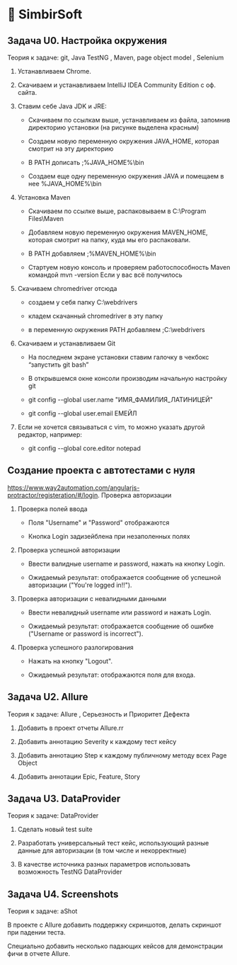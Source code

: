 # 📜 SimbirSoft

## Задача U0. Настройка окружения

Теория к задаче: git, Java TestNG , Maven, page object model , Selenium

1. Устанавливаем Chrome.
    
2. Скачиваем и устанавливаем IntelliJ IDEA Community Edition с оф. сайта.
    
3. Ставим себе Java JDK и JRE:
    
    - Скачиваем по ссылкам выше, устанавливаем из файла, запомнив директорию установки (на рисунке выделена красным) 
    
    - Создаем новую переменную окружения JAVA_HOME, которая смотрит на эту директорию
    
    - В PATH дописать ;%JAVA_HOME%\bin
            
    - Создаем еще одну переменную окружения JAVA и помещаем в нее %JAVA_HOME%\bin
        
4. Установка Maven
    
    - Скачиваем по ссылке выше, распаковываем в C:\Program Files\Maven
            
    - Добавляем новую переменную окружения MAVEN_HOME, которая смотрит на папку, куда мы его распаковали.
            
    - В PATH добавляем ;%MAVEN_HOME%\bin
            
    - Стартуем новую консоль и проверяем работоспособность Maven командой mvn -version Если у вас всё получилось
        
5. Скачиваем chromedriver отсюда
    
    - создаем у себя папку C:\webdrivers
            
    - кладем скачанный chromedriver в эту папку
            
    - в переменную окружения PATH добавляем ;C:\webdrivers
        
6. Скачиваем и устанавливаем Git
      
    - На последнем экране установки ставим галочку в чекбокс “запустить git bash”
            
    - В открывшемся окне консоли производим начальную настройку git
            
    - git config --global user.name "ИМЯ_ФАМИЛИЯ_ЛАТИНИЦЕЙ"
               
    - git config --global user.email ЕМЕЙЛ
           
3. Если не хочется связываться с vim, то можно указать другой редактор, например:
    
    - git config --global core.editor notepad
              
## Создание проекта с автотестами с нуля

https://www.way2automation.com/angularjs-protractor/registeration/#/login. Проверка авторизации

1. Проверка полей ввода

   - Поля "Username" и "Password" отображаются

   - Кнопка Login задизейблена при незаполенных полях

2. Проверка успешной авторизации

   - Ввести валидные username и password, нажать на кнопку Login.

   - Ожидаемый результат: отображается сообщение об успешной авторизации ("You're logged in!!").

3. Проверка авторизации с невалидными данными

   - Ввести невалидный username или password и нажать Login.

   - Ожидаемый результат: отображается сообщение об ошибке ("Username or password is incorrect").

4. Проверка успешного разлогирования

   - Нажать на кнопку "Logout".

   - Ожидаемый результат: отображаются поля для входа.

## Задача U2. Allure
Теория к задаче: Allure , Серьезность и Приоритет Дефекта

1. Добавить в проект отчеты Allure.rr

2. Добавить аннотацию Severity к каждому тест кейсу

3. Добавить аннотацию Step к каждому публичному методу всех Page Object

4. Добавить аннотации Epic, Feature, Story

## Задача U3. DataProvider
Теория к задаче: DataProvider

1. Сделать новый test suite

2. Разработать универсальный тест кейс, использующий разные данные для авторизации (в том числе и некорректные)

3. В качестве источника разных параметров использовать возможность TestNG DataProvider


## Задача U4. Screenshots

Теория к задаче: aShot

В проекте с Allure добавить поддержку скриншотов, делать скриншот при падении теста. 

Специально добавить несколько падающих кейсов для демонстрации фичи в отчете Allure.